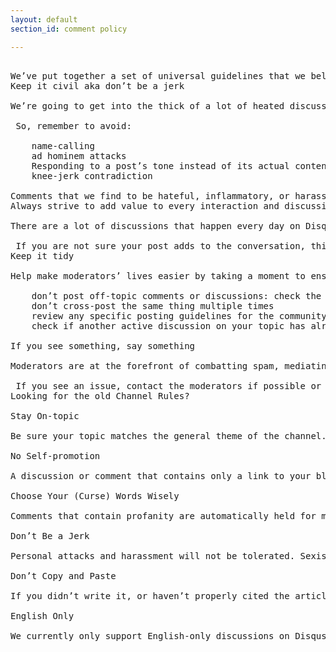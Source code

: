 ```yaml
---
layout: default
section_id: comment policy

---
```


<pre>

We’ve put together a set of universal guidelines that we believe every community can benefit from and moderators can adopt. Our goal is to ensure that these set of guidelines are easy to understand and widely applicable to any community on Disqus. It’s not meant to be comprehensive, rather focusing on the most commonly shared principles we believe are critical for setting a foundation in a community to enable it to thrive.
Keep it civil aka don’t be a jerk

We’re going to get into the thick of a lot of heated discussions and that’s okay. These discussions often entail topics that we all personally care a lot about and will passionately defend. But in order for discussions to thrive here, we need to remember to criticize ideas, not people.
 
 So, remember to avoid:

    name-calling
    ad hominem attacks
    Responding to a post’s tone instead of its actual content.
    knee-jerk contradiction

Comments that we find to be hateful, inflammatory, or harassing may be removed. If you don’t have something nice to say about another user, don't say it. Treat others the way you’d like to be treated.
Always strive to add value to every interaction and discussion you participate in

There are a lot of discussions that happen every day on Disqus. Before joining in a discussion, browse through some of the most recent and active discussions happening in the community, especially if you’re new there.
 
 If you are not sure your post adds to the conversation, think over what you want to say and try again later.
Keep it tidy

Help make moderators’ lives easier by taking a moment to ensure that what you’re about to post is in the right place. That means:

    don’t post off-topic comments or discussions: check the Explore page to find the appropriate channel for your topic
    don’t cross-post the same thing multiple times
    review any specific posting guidelines for the community: some communities such as a movies community may have specific rules regarding spoilers.
    check if another active discussion on your topic has already been posted

If you see something, say something

Moderators are at the forefront of combatting spam, mediating disputes and enforcing community guidelines and, so are you.
 
 If you see an issue, contact the moderators if possible or flag any comments for review. If you believe someone has violated the Basic Rules, report it to Disqus by flagging the user's profile.
Looking for the old Channel Rules?

Stay On-topic

Be sure your topic matches the general theme of the channel. For example, all discussions on Talk Shop should pertain to fashion and beauty. Not sure if you’re posting to the right channel? Check the channel’s About section, or recently-added discussions to get an idea of what subjects are appropriate.

No Self-promotion

A discussion or comment that contains only a link to your blog, a product, or your article on another site will almost always be removed.

Choose Your (Curse) Words Wisely

Comments that contain profanity are automatically held for moderator review before being posted. Depending on the context of the comment, it may be removed. Profanity used to insult, antagonize, or inflame will always be removed.

Don’t Be a Jerk

Personal attacks and harassment will not be tolerated. Sexist, racist, misogynist, homophobic, and broad, offensive generalizations about groups of people are simply not allowed. Comments or discussions written intentionally to provoke will also be removed.

Don’t Copy and Paste

If you didn’t write it, or haven’t properly cited the article you’re quoting, don’t post it.

English Only

We currently only support English-only discussions on Disqus channels. Non-English comments and discussions will be removed.

</pre>
